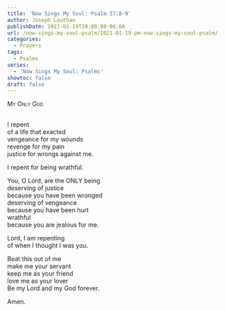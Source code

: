 ```yaml
---
title: 'Now Sings My Soul: Psalm 37:8-9'
author: Joseph Louthan
publishDate: 2021-01-19T20:00:00-06:00
url: /now-sings-my-soul-psalm/2021-01-19-pm-now-sings-my-soul-psalm/
categories:
  - Prayers
tags:
  - Psalms
series:
  - 'Now Sings My Soul: Psalms'
showtoc: false
draft: false
---
```

<div style="font-variant: small-caps;">
My Only God
</div>
&nbsp;

I repent  
  of a life that exacted  
  vengeance for my wounds  
  revenge for my pain  
  justice for wrongs against me.  
  
I repent for being wrathful.  
  
You, O Lord, are the ONLY being  
  deserving of justice  
  because you have been wronged  
  deserving of vengeance  
  because you have been hurt  
  wrathful  
  because you are jealous for me.  
  
Lord, I am repenting  
  of when I thought I was you.  
  
Beat this out of me  
  make me your servant  
  keep me as your friend  
  love me as your lover  
  Be my Lord and my God forever.  
  
Amen.  
